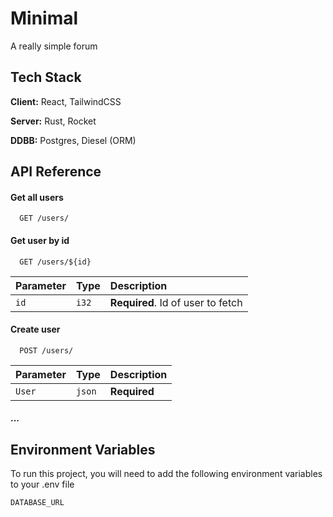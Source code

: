 
# Minimal

A really simple forum


## Tech Stack

**Client:** React, TailwindCSS

**Server:** Rust, Rocket

**DDBB:** Postgres, Diesel (ORM)


## API Reference

#### Get all users

```http
  GET /users/
```

#### Get user by id

```http
  GET /users/${id}
```

| Parameter | Type     | Description                       |
| :-------- | :------- | :-------------------------------- |
| `id`      | `i32` | **Required**. Id of user to fetch |


#### Create user

```http
  POST /users/
```

| Parameter | Type     | Description                       |
| :-------- | :------- | :-------------------------------- |
| `User`    | `json`   | **Required** |


#### ...



## Environment Variables

To run this project, you will need to add the following environment variables to your .env file

`DATABASE_URL`
